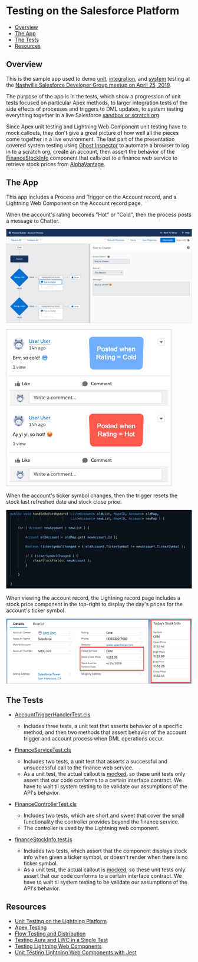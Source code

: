 # Testing on the Salesforce Platform

* [Overview](#overview)
* [The App](#the-app)
* [The Tests](#the-tests)
* [Resources](#resources)

## Overview

This is the sample app used to demo [unit](http://softwaretestingfundamentals.com/unit-testing/), [integration](http://softwaretestingfundamentals.com/integration-testing/), and [system](http://softwaretestingfundamentals.com/system-testing/) testing at the [Nashville Salesforce Developer Group meetup on April 25, 2019](https://trailblazercommunitygroups.com/events/details/salesforce-nashville-tn-developers-group-presents-april-19-developer-user-group/).

The purpose of the app is in the tests, which show a progression of unit tests focused on particular Apex methods, to larger integration tests of the side effects of processes and triggers to DML updates, to system testing everything together in a live Salesforce [sandbox or scratch org](https://www.youtube.com/watch?v=fiRKUkLF6Eg).

Since Apex unit testing and Lightning Web Component unit testing have to mock callouts, they don't give a great picture of how well all the pieces come together in a live environment. The last part of the presentation covered system testing using [Ghost Inspector](https://ghostinspector.com/) to automate a browser to log in to a scratch org, create an account, then assert the behavior of the [FinanceStockInfo](https://github.com/douglascayers/nashvillesfdc-testing-on-the-platform/tree/master/force-app/main/default/lwc/financeStockInfo) component that calls out to a finance web service to retrieve stock prices from [AlphaVantage](https://www.alphavantage.co/documentation/#daily).

## The App

This app includes a Process and Trigger on the Account record, and a Lightning Web Component on the Account record page.

When the account's rating becomes "Hot" or "Cold", then the process posts a message to Chatter.

![screen shot](images/process-builder.png)

![screen shot](images/chatter-posts.png)

When the account's ticker symbol changes, then the trigger resets the stock last refreshed date and stock close price.

![screen shot](images/trigger-clear-stock-fields.png)

When viewing the account record, the Lightning record page includes a stock price component in the top-right to display the day's prices for the account's ticker symbol.

![screen shot](images/account-page-stock-info.png)

## The Tests

* [AccountTriggerHandlerTest.cls](https://github.com/douglascayers/nashvillesfdc-testing-on-the-platform/blob/master/force-app/main/default/classes/AccountTriggerHandlerTest.cls)
  - Includes three tests, a unit test that asserts behavior of a specific method, and then two methods that assert behavior of the account trigger and account process when DML operations occur.

* [FinanceServiceTest.cls](https://github.com/douglascayers/nashvillesfdc-testing-on-the-platform/blob/master/force-app/main/default/classes/FinanceServiceTest.cls)
  - Includes two tests, a unit test that asserts a successful and unsuccessful call to the finance web service.
  - As a unit test, the actual callout is [mocked](https://github.com/douglascayers/nashvillesfdc-testing-on-the-platform/blob/master/force-app/main/default/classes/FinanceServiceHttpCalloutMock.cls), so these unit tests only assert that our code conforms to a certain interface contract. We have to wait til system testing to be validate our assumptions of the API's behavior.
  
* [FinanceControllerTest.cls](https://github.com/douglascayers/nashvillesfdc-testing-on-the-platform/blob/master/force-app/main/default/classes/FinanceControllerTest.cls)
  - Includes two tests, which are short and sweet that cover the small functionality the controller provides beyond the finance service.
  - The controller is used by the Lightning web component.
  
* [financeStockInfo.test.js](https://github.com/douglascayers/nashvillesfdc-testing-on-the-platform/tree/master/force-app/main/default/lwc/financeStockInfo/__tests__)
  - Includes two tests, which assert that the component displays stock info when given a ticker symbol, or doesn't render when there is no ticker symbol.
  - As a unit test, the actual callout is [mocked](https://github.com/douglascayers/nashvillesfdc-testing-on-the-platform/blob/master/force-app/main/default/lwc/financeStockInfo/__tests__/financeStockInfo.test.js#L13), so these unit tests only assert that our code conforms to a certain interface contract. We have to wait til system testing to be validate our assumptions of the API's behavior.

## Resources

* [Unit Testing on the Lightning Platform](https://trailhead.salesforce.com/en/content/learn/modules/unit-testing-on-the-lightning-platform)
* [Apex Testing](https://trailhead.salesforce.com/en/content/learn/modules/apex_testing)
* [Flow Testing and Distribution](https://trailhead.salesforce.com/en/content/learn/modules/flow-testing-and-distribution)
* [Testing Aura and LWC in a Single Test](https://www.wissel.net/blog/2019/03/testing-aura-and-lwc-in-a-single-test.html)
* [Testing Lightning Web Components](https://developer.salesforce.com/docs/component-library/documentation/lwc/lwc.testing)
* [Unit Testing Lightning Web Components with Jest](https://developer.salesforce.com/blogs/2019/03/unit-test-lightning-web-components-with-jest.html)
